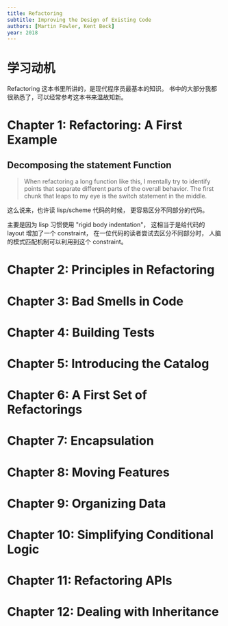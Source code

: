 ```yaml
---
title: Refactoring
subtitle: Improving the Design of Existing Code
authors: [Martin Fowler, Kent Beck]
year: 2018
---
```


# 学习动机

Refactoring 这本书里所讲的，是现代程序员最基本的知识。
书中的大部分我都很熟悉了，可以经常参考这本书来温故知新。

# Chapter 1: Refactoring: A First Example

## Decomposing the statement Function

> When refactoring a long function like this, I mentally try to
> identify points that separate different parts of the overall
> behavior. The first chunk that leaps to my eye is the switch
> statement in the middle.

这么说来，也许读 lisp/scheme 代码的时候，
更容易区分不同部分的代码。

主要是因为 lisp 习惯使用 "rigid body indentation"，
这相当于是给代码的 layout 增加了一个 constraint，
在一位代码的读者尝试去区分不同部分时，
人脑的模式匹配机制可以利用到这个 constraint。

# Chapter 2: Principles in Refactoring
# Chapter 3: Bad Smells in Code
# Chapter 4: Building Tests
# Chapter 5: Introducing the Catalog
# Chapter 6: A First Set of Refactorings
# Chapter 7: Encapsulation
# Chapter 8: Moving Features
# Chapter 9: Organizing Data
# Chapter 10: Simplifying Conditional Logic
# Chapter 11: Refactoring APIs
# Chapter 12: Dealing with Inheritance
